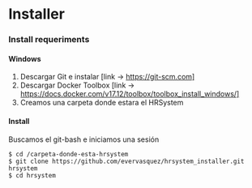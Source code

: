 # Installer


### Install requeriments

#### Windows 
1. Descargar Git e instalar [link -> https://git-scm.com]
2. Descargar Docker Toolbox [link -> https://docs.docker.com/v17.12/toolbox/toolbox_install_windows/]
3. Creamos una carpeta donde estara el HRSystem



#### Install
Buscamos el git-bash e iniciamos una sesión
```
$ cd /carpeta-donde-esta-hrsystem
$ git clone https://github.com/evervasquez/hrsystem_installer.git hrsystem
$ cd hrsystem



